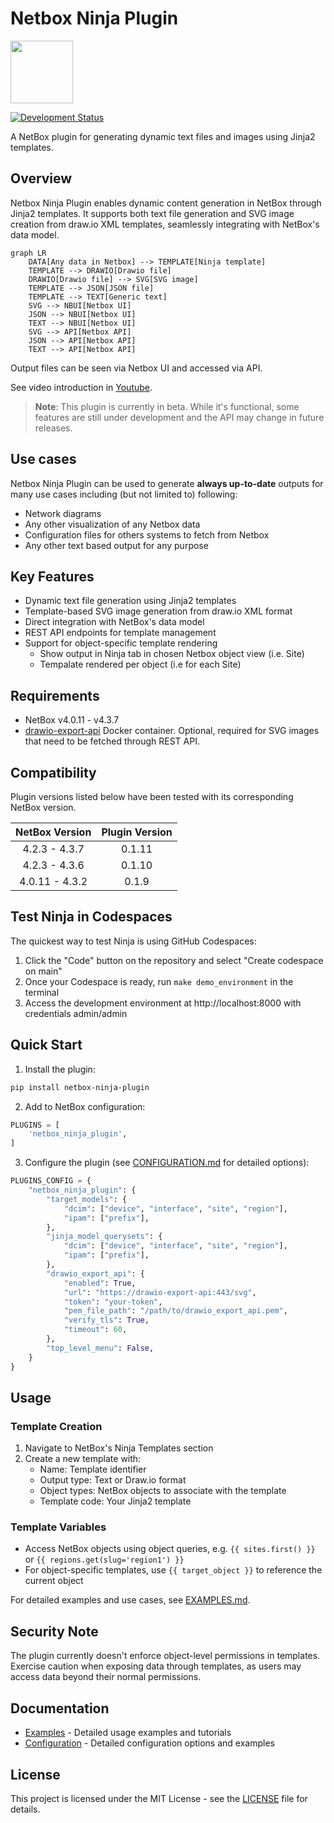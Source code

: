 # Netbox Ninja Plugin

<img src="images/ninja-logo.svg" width="100">

[![Development Status](https://img.shields.io/badge/status-beta-yellow.svg)](https://github.com/rautanen-io/netbox-ninja-plugin)

A NetBox plugin for generating dynamic text files and images using Jinja2 templates.

## Overview

Netbox Ninja Plugin enables dynamic content generation in NetBox through Jinja2 templates. It supports both text file generation and SVG image creation from draw.io XML templates, seamlessly integrating with NetBox's data model.

```mermaid
graph LR
    DATA[Any data in Netbox] --> TEMPLATE[Ninja template]
    TEMPLATE --> DRAWIO[Drawio file]
    DRAWIO[Drawio file] --> SVG[SVG image]
    TEMPLATE --> JSON[JSON file]
    TEMPLATE --> TEXT[Generic text]
    SVG --> NBUI[Netbox UI]
    JSON --> NBUI[Netbox UI]
    TEXT --> NBUI[Netbox UI]
    SVG --> API[Netbox API]
    JSON --> API[Netbox API]
    TEXT --> API[Netbox API]
```
Output files can be seen via Netbox UI and accessed via API.

See video introduction in [Youtube](https://youtu.be/yTFBYkSDgWY?si=YAkBmPFcv_doXWgH).

> **Note**: This plugin is currently in beta. While it's functional, some features are still under development and the API may change in future releases.

## Use cases
Netbox Ninja Plugin can be used to generate **always up-to-date** outputs for many use cases including (but not limited to) following:
- Network diagrams
- Any other visualization of any Netbox data
- Configuration files for others systems to fetch from Netbox
- Any other text based output for any purpose

## Key Features

- Dynamic text file generation using Jinja2 templates
- Template-based SVG image generation from draw.io XML format
- Direct integration with NetBox's data model
- REST API endpoints for template management
- Support for object-specific template rendering
  - Show output in Ninja tab in chosen Netbox object view (i.e. Site)
  - Tempalate rendered per object (i.e for each Site)

## Requirements

- NetBox v4.0.11 - v4.3.7
- [drawio-export-api](https://github.com/rautanen-io/drawio-export-api) Docker container. Optional, required for SVG images that need to be fetched through REST API.

## Compatibility

Plugin versions listed below have been tested with its corresponding NetBox version.

| NetBox Version   | Plugin Version |
|:----------------:|:--------------:|
|  4.2.3 - 4.3.7   |     0.1.11     |
|  4.2.3 - 4.3.6   |     0.1.10     |
|  4.0.11 - 4.3.2  |     0.1.9      |


## Test Ninja in Codespaces

The quickest way to test Ninja is using GitHub Codespaces:

1. Click the "Code" button on the repository and select "Create codespace on main"
2. Once your Codespace is ready, run `make demo_environment` in the terminal
3. Access the development environment at http://localhost:8000 with credentials admin/admin

## Quick Start

1. Install the plugin:
```bash
pip install netbox-ninja-plugin
```

2. Add to NetBox configuration:
```python
PLUGINS = [
    'netbox_ninja_plugin',
]
```

3. Configure the plugin (see [CONFIGURATION.md](CONFIGURATION.md) for detailed options):
```python
PLUGINS_CONFIG = {
    "netbox_ninja_plugin": {
        "target_models": {
            "dcim": ["device", "interface", "site", "region"],
            "ipam": ["prefix"],
        },
        "jinja_model_querysets": {
            "dcim": ["device", "interface", "site", "region"],
            "ipam": ["prefix"],
        },
        "drawio_export_api": {
            "enabled": True,
            "url": "https://drawio-export-api:443/svg",
            "token": "your-token",
            "pem_file_path": "/path/to/drawio_export_api.pem",
            "verify_tls": True,
            "timeout": 60,
        },
        "top_level_menu": False,
    }
}
```

## Usage

### Template Creation

1. Navigate to NetBox's Ninja Templates section
2. Create a new template with:
   - Name: Template identifier
   - Output type: Text or Draw.io format
   - Object types: NetBox objects to associate with the template
   - Template code: Your Jinja2 template

### Template Variables

- Access NetBox objects using object queries, e.g. `{{ sites.first() }}` or `{{ regions.get(slug='region1') }}`
- For object-specific templates, use `{{ target_object }}` to reference the current object

For detailed examples and use cases, see [EXAMPLES.md](EXAMPLES.md).

## Security Note

The plugin currently doesn't enforce object-level permissions in templates. Exercise caution when exposing data through templates, as users may access data beyond their normal permissions.

## Documentation

- [Examples](EXAMPLES.md) - Detailed usage examples and tutorials
- [Configuration](CONFIGURATION.md) - Detailed configuration options and examples

## License

This project is licensed under the MIT License - see the [LICENSE](LICENSE) file for details.
